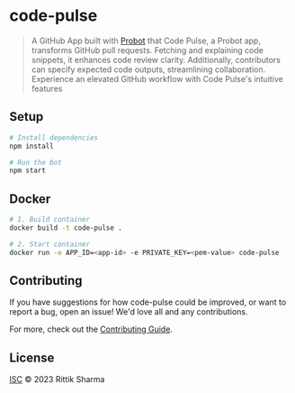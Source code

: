 # code-pulse

> A GitHub App built with [Probot](https://github.com/probot/probot) that Code Pulse, a Probot app, transforms GitHub pull requests. Fetching and explaining code snippets, it enhances code review clarity. Additionally, contributors can specify expected code outputs, streamlining collaboration. Experience an elevated GitHub workflow with Code Pulse&#x27;s intuitive features

## Setup

```sh
# Install dependencies
npm install

# Run the bot
npm start
```

## Docker

```sh
# 1. Build container
docker build -t code-pulse .

# 2. Start container
docker run -e APP_ID=<app-id> -e PRIVATE_KEY=<pem-value> code-pulse
```

## Contributing

If you have suggestions for how code-pulse could be improved, or want to report a bug, open an issue! We'd love all and any contributions.

For more, check out the [Contributing Guide](CONTRIBUTING.md).

## License

[ISC](LICENSE) © 2023 Rittik Sharma
